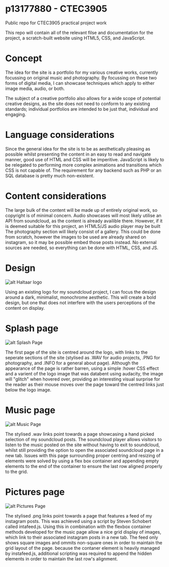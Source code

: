 # p13177880 - CTEC3905
Public repo for CTEC3905 practical project work

This repo will contain all of the relevant filse and documentation for the project, a scratch-built website using HTML5, CSS, and JavaScript.

# Concept
The idea for the site is a portfolio for my various creative works, currently focussing on original music and photography.
By focussing on these two forms of digital media, I can showcase techniques which apply to either image media, audio, or both.

The subject of a creative portfolio also allows for a wide scope of potential creative designs, as the site does not need to conform to any existing standards; individual portfolios are intended to be just that, individual and engaging.

# Language considerations
Since the general idea for the site is to be as aesthetically pleasing as possible whilst presenting the content in an easy to read and navigate manner, good use of HTML and CSS will be imperitive. JavaScript is likely to be relegated to performing more complex animations and transitions which CSS is not capable of. 
The requirement for any backend such as PHP or an SQL database is pretty much non-existent.

# Content considerations
The large bulk of the content will be made up of entirely original work, so copyright is of minimal concern.
Audio showcases will most likely utilise an API from soundcloud, as the content is already availible there. However, if it is deemed suitable for this project, an HTML5/JS audio player may be built
The photography section will likely consist of a gallery. This could be done from scratch, however the images to be used are already shared on instagram, so it may be possible embed those posts instead. No external sources are needed, so everything can be done with HTML, CSS, and JS.

# Design
![alt Haltaar logo](https://i1.sndcdn.com/avatars-000169502415-kb2a90-t500x500.jpg)

Using an existing logo for my soundcloud project, I can focus the design around a dark, minimalist, monochrome aesthetic. This will create a bold design, but one that does not interfere with the users perceptions of the content on display.

# Splash page
![alt Splash Page](https://i.imgur.com/HAZyKwJ.png)

The first page of the site is centred around the logo, with links to the seperate sections of the site (stylised as .WAV for audio projects, .PNG for photography, and .INFO for a general about page). Although the appearance of the page is rather barren, using a simple :hover CSS effect and a varient of the logo image that was databent using audacity, the image will "glitch" when hovered over, providing an interesting visual surprise for the reader as their mouse moves over the page toward the centred links just below the logo image.

# Music page
![alt Music Page](https://i.imgur.com/H22xljf.jpg)

The stylised .wav links point towards a page showcasing a hand picked selection of my soundcloud posts. The soundcloud player allows visitors to listen to the music posted on the site without having to exit to soundcloud, whilst still providing the option to open the associated soundcloud page in a new tab.
Issues with this page surrounding proper centring and resizing of elements were solved by using a flex box container and appending empty elements to the end of the container to ensure the last row aligned properly to the grid.

# Pictures page
![alt Pictures Page](https://i.imgur.com/6OujwkL.jpg)

The stylised .png links point towards a page that features a feed of my instagram posts. This was achieved using a script by Steven Schobert called intafeed.js. Using this in combination with the flexbox container methods developed for the music page allow a nice grid display of images, which link to their associated instagram posts in a new tab. The feed only shows square images and ommits non-square ones in order to maintain the grid layout of the page.
because the contaner element is heavily managed by instafeed.js, additional scripting was required to append the hidden elements in order to maintain the last row's alignment.
